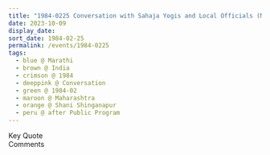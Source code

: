 ```yaml
---
title: "1984-0225 Conversation with Sahaja Yogis and Local Officials (Marathi), Reception and Dinner after the Public Program, Sugar Factory, Śhani Śhiṅgaṇāpūr, Maharashtra, India"
date: 2023-10-09
display_date: 
sort_date: 1984-02-25
permalink: /events/1984-0225
tags:
  - blue @ Marathi
  - brown @ India
  - crimson @ 1984
  - deeppink @ Conversation
  - green @ 1984-02
  - maroon @ Maharashtra
  - orange @ Shani Shinganapur
  - peru @ after Public Program
---
```


<wave-list>
  <list-title color="green" width="75">Key Quote</list-title>
  <list-item color="BlanchedAlmond"  width="200"></list-item>
  <list-item color="Lavender"></list-item>
  <list-item color="BlanchedAlmond"></list-item>
</wave-list>

<br>

<wave-list>
  <list-title color="green" width="75">Comments</list-title>
  <list-item color="BlanchedAlmond"  width="200"></list-item>
  <list-item color="Lavender"></list-item>
  <list-item color="BlanchedAlmond"></list-item>
</wave-list>